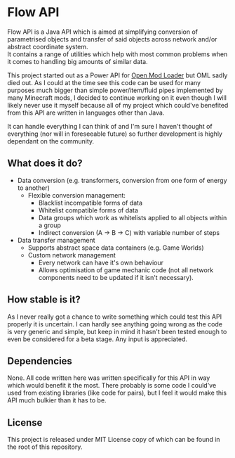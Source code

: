 # Flow API

Flow API is a Java API which is aimed at simplifying conversion of parametrised objects and transfer of said objects
across network and/or abstract coordinate system. <br>
It contains a range of utilities which help with most common problems when it comes to handling big amounts of similar
data.

This project started out as a Power API for [Open Mod Loader](https://github.com/OpenModLoader/OpenModLoader) but OML
sadly died out. As I could at the time see this code can be used for many purposes much bigger than simple
power/item/fluid pipes implemented by many Minecraft mods, I decided to continue working on it even though I will
likely never use it myself because all of my project which could've benefited from this API are written in languages
other than Java.

It can handle everything I can think of and I'm sure I haven't thought of everything (nor will in foreseeable future)
so further development is highly dependant on the community.

## What does it do?

- Data conversion (e.g. transformers, conversion from one form of energy to another)
    - Flexible conversion management:
        - Blacklist incompatible forms of data
        - Whitelist compatible forms of data
        - Data groups which work as whitelists applied to all objects within a group
        - Indirect conversion (A -> B -> C) with variable number of steps
- Data transfer management
    - Supports abstract space data containers (e.g. Game Worlds)
    - Custom network management
        - Every network can have it's own behaviour
        - Allows optimisation of game mechanic code (not all network components need to be updated if it isn't necessary).

## How stable is it?

As I never really got a chance to write something which could test this API properly it is uncertain. I can hardly see
anything going wrong as the code is very generic and simple, but keep in mind it hasn't been tested enough to even be
considered for a beta stage. Any input is appreciated.

## Dependencies

None. All code written here was written specifically for this API in way which would benefit it the most. There probably
is some code I could've used from existing libraries (like code for pairs), but I feel it would make this API much
bulkier than it has to be.

## License

This project is released under MIT License copy of which can be found in the root of this repository.
